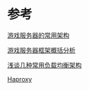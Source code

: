 # 参考

[游戏服务器的常用架构](https://blog.csdn.net/u011308294/article/details/78627540)

[游戏服务器框架概括分析](https://kenkao.blog.csdn.net/article/details/89847749)

[浅谈几种常用负载均衡架构](https://zhuanlan.zhihu.com/p/67230722)

[Haproxy](https://blog.csdn.net/qq_69278945/article/details/126806059)




